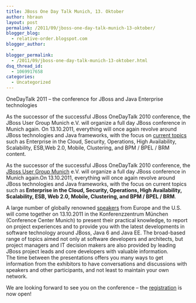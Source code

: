 ```yaml
---
title: JBoss One Day Talk Munich, 13. Oktober
author: hbraun
layout: post
permalink: /2011/09/jboss-one-day-talk-munich-13-oktober/
blogger_blog:
  - relative-order.blogspot.com
blogger_author:
  - 
blogger_permalink:
  - /2011/09/jboss-one-day-talk-munich-13-oktober.html
dsq_thread_id:
  - 1069917658
categories:
  - Uncategorized
---
```

OneDayTalk 2011 &#8211; the conference for JBoss and Java Enterprise technologies

As the successor of the successful JBoss OneDayTalk 2010 conference, the JBoss User Group Munich e.V. will organize a full day JBoss conference in Munich again. On 13.10.2011, everything will once again revolve around JBoss technologies and Java frameworks, with the focus on [current topics][1] such as Enterprise in the Cloud, Security, Operations, High Availability, Scalability, ESB,Web 2.0, Mobile, Clustering, and BPM / BPEL / BRM content.

As the successor of the successful JBoss OneDayTalk 2010 conference, the [JBoss User Group Munich][2] e.V. will organize a full day JBoss conference in Munich again.On 13.10.2011, everything will once again revolve around JBoss technologies and Java frameworks, with the focus on current topics such as<span style="font-weight:bold;"> Enterprise in the Cloud, Security, Operations, High Availability, Scalability, ESB, Web 2.0, Mobile, Clustering, and BPM / BPEL / BRM</span>.

A large number of globally renowned [speakers][3] from Europe and the U.S. will come together on 13.10.2011 in the Konferenzzentrum München (Conference Center Munich) to present their practical knowledge, to report on project experiences and to provide you with the latest developments in software technology around JBoss, Java 6 and Java EE. The broad-based range of topics aimed not only at software developers and architects, but project managers and IT decision makers are also provided by leading JBoss project leads and core developers with valuable information.  
The time between the presentations offers you many ways to get information from the exhibitors to have conversations and discussions with speakers and other participants, and not least to maintain your own network.

We are looking forward to see you on the conference &#8211; the [registration][4] is now open!

 [1]: http://onedaytalk.org/index.php/program
 [2]: http://www.google.de/url?sa=t&#038;source=web&#038;cd=1&#038;ved=0CCEQFjAA&#038;url=http%3A%2F%2Fwww.jbug-munich.org%2F&#038;ei=g2yFTq6eM9KU0QXatRU&#038;usg=AFQjCNEXizuv9WrtW4EgWE-VrgqsdXMF6g
 [3]: http://onedaytalk.org/index.php/speakers
 [4]: http://onedaytalk.org/index.php/home/7/43-payment